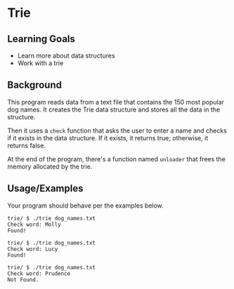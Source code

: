 
# Trie

## Learning Goals

- Learn more about data structures
- Work with a trie


## Background

This program reads data from a text file that contains the 150 most popular dog names. It creates the Trie data structure and stores all the data in the structure.

Then it uses a `check` function that asks the user to enter a name and checks if it exists in the data structure. If it exists, it returns true; otherwise, it returns false.

At the end of the program, there's a function named `unloader` that frees the memory allocated by the trie.
## Usage/Examples

Your program should behave per the examples below.

```
trie/ $ ./trie dog_names.txt
Check word: Molly
Found!
```

```
trie/ $ ./trie dog_names.txt
Check word: Lucy
Found!
```

```
trie/ $ ./trie dog_names.txt
Check word: Prudence
Not Found.
```

